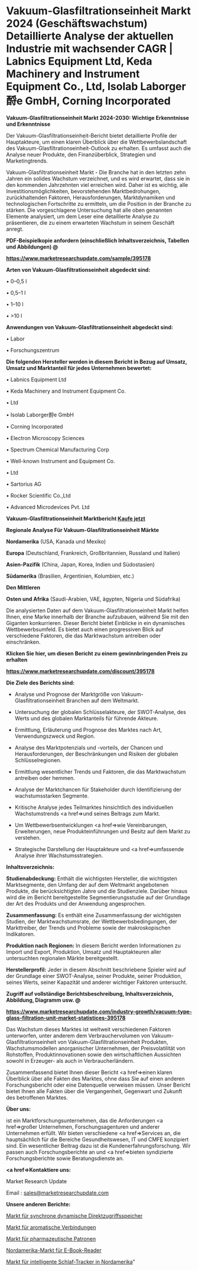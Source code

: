 # Vakuum-Glasfiltrationseinheit Markt 2024 (Geschäftswachstum) Detaillierte Analyse der aktuellen Industrie mit wachsender CAGR | Labnics Equipment Ltd, Keda Machinery and Instrument Equipment Co., Ltd, Isolab Laborger酹e GmbH, Corning Incorporated

<strong>Vakuum-Glasfiltrationseinheit Markt 2024-2030: Wichtige Erkenntnisse und Erkenntnisse</strong>

Der Vakuum-Glasfiltrationseinheit-Bericht bietet detaillierte Profile der Hauptakteure, um einen klaren Überblick über die Wettbewerbslandschaft des Vakuum-Glasfiltrationseinheit-Outlook zu erhalten. Es umfasst auch die Analyse neuer Produkte, den Finanzüberblick, Strategien und Marketingtrends.

Vakuum-Glasfiltrationseinheit Markt - Die Branche hat in den letzten zehn Jahren ein solides Wachstum verzeichnet, und es wird erwartet, dass sie in den kommenden Jahrzehnten viel erreichen wird. Daher ist es wichtig, alle Investitionsmöglichkeiten, bevorstehenden Marktbedrohungen, zurückhaltenden Faktoren, Herausforderungen, Marktdynamiken und technologischen Fortschritte zu ermitteln, um die Position in der Branche zu stärken. Die vorgeschlagene Untersuchung hat alle oben genannten Elemente analysiert, um dem Leser eine detaillierte Analyse zu präsentieren, die zu einem erwarteten Wachstum in seinem Geschäft anregt.



<strong><b>PDF-Beispielkopie anfordern (einschließlich Inhaltsverzeichnis, Tabellen und Abbildungen) @ </b></strong>

<strong><a href=https://www.marketresearchupdate.com/sample/395178>

<strong>https://www.marketresearchupdate.com/sample/395178</u></a></strong></strong>



<strong>Arten von Vakuum-Glasfiltrationseinheit abgedeckt sind:</strong>

• 0–0,5 l

• 0,5–1 l

• 1–10 l

• >10 l



<strong>Anwendungen von Vakuum-Glasfiltrationseinheit abgedeckt sind:</strong>

• Labor

• Forschungszentrum



<strong>Die folgenden Hersteller werden in diesem Bericht in Bezug auf Umsatz, Umsatz und Marktanteil für jedes Unternehmen bewertet:</strong>

• Labnics Equipment Ltd

• Keda Machinery and Instrument Equipment Co.

• Ltd

• Isolab Laborger酹e GmbH

• Corning Incorporated

• Electron Microscopy Sciences

• Spectrum Chemical Manufacturing Corp

• Well-known Instrument and Equipment Co.

• Ltd

• Sartorius AG

• Rocker Scientific Co.,Ltd

• Advanced Microdevices Pvt. Ltd



<strong>Vakuum-Glasfiltrationseinheit Marktbericht <a href=https://www.marketresearchupdate.com/buynow/395178>Kaufe jetzt</a></strong>



<strong>Regionale Analyse Für Vakuum-Glasfiltrationseinheit Märkte</strong>



<strong>Nordamerika</strong> (USA, Kanada und Mexiko)



<strong>Europa</strong> (Deutschland, Frankreich, Großbritannien, Russland und Italien)



<strong>Asien-Pazifik</strong> (China, Japan, Korea, Indien und Südostasien)



<strong>Südamerika</strong> (Brasilien, Argentinien, Kolumbien, etc.)



<strong>Den Mittleren</strong> 

<strong>Osten und Afrika</strong> (Saudi-Arabien, VAE, ägypten, Nigeria und Südafrika)

Die analysierten Daten auf dem Vakuum-Glasfiltrationseinheit Markt helfen Ihnen, eine Marke innerhalb der Branche aufzubauen, während Sie mit den Giganten konkurrieren. Dieser Bericht bietet Einblicke in ein dynamisches Wettbewerbsumfeld. Es bietet auch einen progressiven Blick auf verschiedene Faktoren, die das Marktwachstum antreiben oder einschränken.



<strong>Klicken Sie hier, um diesen Bericht zu einem gewinnbringenden Preis zu erhalten
</strong>

<strong><a href=https://www.marketresearchupdate.com/discount/395178>https://www.marketresearchupdate.com/discount/395178</b></u></strong></a>



<strong>Die Ziele des Berichts sind:</strong>

- Analyse und Prognose der Marktgröße von Vakuum-Glasfiltrationseinheit Branchen auf dem Weltmarkt.

- Untersuchung der globalen Schlüsselakteure, der SWOT-Analyse, des Werts und des globalen Marktanteils für führende Akteure.

- Ermittlung, Erläuterung und Prognose des Marktes nach Art, Verwendungszweck und Region.

- Analyse des Marktpotenzials und -vorteils, der Chancen und Herausforderungen, der Beschränkungen und Risiken der globalen Schlüsselregionen.

- Ermittlung wesentlicher Trends und Faktoren, die das Marktwachstum antreiben oder hemmen.

- Analyse der Marktchancen für Stakeholder durch Identifizierung der wachstumsstarken Segmente.

- Kritische Analyse jedes Teilmarktes hinsichtlich des individuellen Wachstumstrends <a href=>und</a> seines Beitrags zum Markt.

- Um Wettbewerbsentwicklungen <a href=>wie</a> Vereinbarungen, Erweiterungen, neue Produkteinführungen und Besitz auf dem Markt zu verstehen.

- Strategische Darstellung der Hauptakteure und <a href=>umfas</a>sende Analyse ihrer Wachstumsstrategien.



<strong>Inhaltsverzeichnis:</strong>



<strong>Studienabdeckung:</strong> Enthält die wichtigsten Hersteller, die wichtigsten Marktsegmente, den Umfang der auf dem Weltmarkt angebotenen Produkte, die berücksichtigten Jahre und die Studienziele. Darüber hinaus wird die im Bericht bereitgestellte Segmentierungsstudie auf der Grundlage der Art des Produkts und der Anwendung angesprochen.



<strong>Zusammenfassung:</strong> Es enthält eine Zusammenfassung der wichtigsten Studien, der Marktwachstumsrate, der Wettbewerbsbedingungen, der Markttreiber, der Trends und Probleme sowie der makroskopischen Indikatoren.



<strong>Produktion nach Regionen:</strong> In diesem Bericht werden Informationen zu Import und Export, Produktion, Umsatz und Hauptakteuren aller untersuchten regionalen Märkte bereitgestellt.



<strong>Herstellerprofil:</strong> Jeder in diesem Abschnitt beschriebene Spieler wird auf der Grundlage einer SWOT-Analyse, seiner Produkte, seiner Produktion, seines Werts, seiner Kapazität und anderer wichtiger Faktoren untersucht.



<strong><b>Zugriff auf vollständige Berichtsbeschreibung, Inhaltsverzeichnis, Abbildung, Diagramm usw. @ </b></strong>

<strong><a href=https://www.marketresearchupdate.com/industry-growth/vacuum-type-glass-filtration-unit-market-statistices-395178>https://www.marketresearchupdate.com/industry-growth/vacuum-type-glass-filtration-unit-market-statistices-395178</a></strong>

Das Wachstum dieses Marktes ist weltweit verschiedenen Faktoren unterworfen, unter anderem dem Verbrauchervolumen von Vakuum-Glasfiltrationseinheit von Vakuum-Glasfiltrationseinheit Produkten, Wachstumsmodellen anorganischer Unternehmen, der Preisvolatilität von Rohstoffen, Produktinnovationen sowie den wirtschaftlichen Aussichten sowohl in Erzeuger- als auch in Verbraucherländern.

Zusammenfassend bietet Ihnen dieser Bericht <a href=>einen</a> klaren Überblick über alle Fakten des Marktes, ohne dass Sie auf einen anderen Forschungsbericht oder eine Datenquelle verweisen müssen. Unser Bericht bietet Ihnen alle Fakten über die Vergangenheit, Gegenwart und Zukunft des betroffenen Marktes.



<strong>Über uns:</strong>

 ist ein Marktforschungsunternehmen, das die Anforderungen <a href=>großer</a> Unternehmen, Forschungsagenturen und anderer Unternehmen erfüllt. Wir bieten verschiedene <a href=>Services</a> an, die hauptsächlich für die Bereiche Gesundheitswesen, IT und CMFE konzipiert sind. Ein wesentlicher Beitrag dazu ist die Kundenerfahrungsforschung. Wir passen auch Forschungsberichte an und <a href=>bieten</a> syndizierte Forschungsberichte sowie Beratungsdienste an.



<strong><a href=>Kontaktiere uns:</a></strong>

Market Research Update

Email : sales@marketresearchupdate.com



<strong>Unsere anderen Berichte:</strong>

<a href=https://www.linkedin.com/pulse/synchronous-dynamic-random-access-memory-market-2023-latest>Markt für synchrone dynamische Direktzugriffsspeicher</a>

<a href=https://www.linkedin.com/pulse/aromatic-compounds-market-size-historical-growth-analysis>Markt für aromatische Verbindungen</a>

<a href=https://www.linkedin.com/pulse/pharmaceutical-cartridges-market-size-1f>Markt für pharmazeutische Patronen</a>

<a href=https://www.linkedin.com/pulse/north-america-e-book-reader-market-size-production>Nordamerika-Markt für E-Book-Reader</a>

<a href=https://www.linkedin.com/pulse/north-america-smart-sleep-tracker-market-2023>Markt für intelligente Schlaf-Tracker in Nordamerika</a>"
